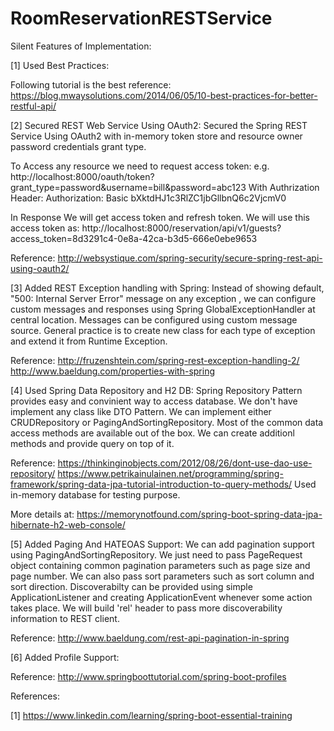 # RoomReservationRESTService
Silent Features of Implementation:

[1] Used Best Practices:

Following tutorial is the best reference:
https://blog.mwaysolutions.com/2014/06/05/10-best-practices-for-better-restful-api/

[2] Secured REST Web Service Using OAuth2:
Secured the Spring REST Service Using OAuth2 with in-memory token store
and resource owner password credentials grant type.

To Access any resource we need to request access token:
e.g. http://localhost:8000/oauth/token?grant_type=password&username=bill&password=abc123
	 With Authrization Header: Authorization: Basic bXktdHJ1c3RlZC1jbGllbnQ6c2VjcmV0
   
In Response We will get access token and refresh token. We will use this access token as:
	http://localhost:8000/reservation/api/v1/guests?access_token=8d3291c4-0e8a-42ca-b3d5-666e0ebe9653
  
Reference: http://websystique.com/spring-security/secure-spring-rest-api-using-oauth2/	

[3] Added REST Exception handling with Spring:
Instead of showing default, "500: Internal Server Error" message on any exception , we can configure
custom messages and responses using Spring GlobalExceptionHandler at central location.
Messages can be configured using custom message source. General practice is to create new class 
for each type of exception and extend it from Runtime Exception.

Reference: http://fruzenshtein.com/spring-rest-exception-handling-2/
		       http://www.baeldung.com/properties-with-spring
		   
[4] Used Spring Data Repository and H2 DB:
Spring Repository Pattern provides easy and convinient way to access database. We don't have implement 
any class like DTO Pattern. We can implement either CRUDRepository or PagingAndSortingRepository. Most 
of the common data access methods are available out of the box. We can create additionl methods and 
provide query on top of it.

Reference: https://thinkinginobjects.com/2012/08/26/dont-use-dao-use-repository/
		       https://www.petrikainulainen.net/programming/spring-framework/spring-data-jpa-tutorial-introduction-to-query-methods/
Used in-memory database for testing purpose. 

More details at: https://memorynotfound.com/spring-boot-spring-data-jpa-hibernate-h2-web-console/

[5] Added Paging And HATEOAS Support:
We can add pagination support using PagingAndSortingRepository. We just need to pass PageRequest object containing 
common pagination parameters such as page size and page number. We can also pass sort parameters such as sort 
column and sort direction.
Discoverabilty can be provided using simple ApplicationListener and creating ApplicationEvent whenever some action
takes place. We will build 'rel' header to pass more discoverability information to REST client.

Reference: http://www.baeldung.com/rest-api-pagination-in-spring
		
[6] Added Profile Support:

Reference: http://www.springboottutorial.com/spring-boot-profiles

References:

[1] https://www.linkedin.com/learning/spring-boot-essential-training
